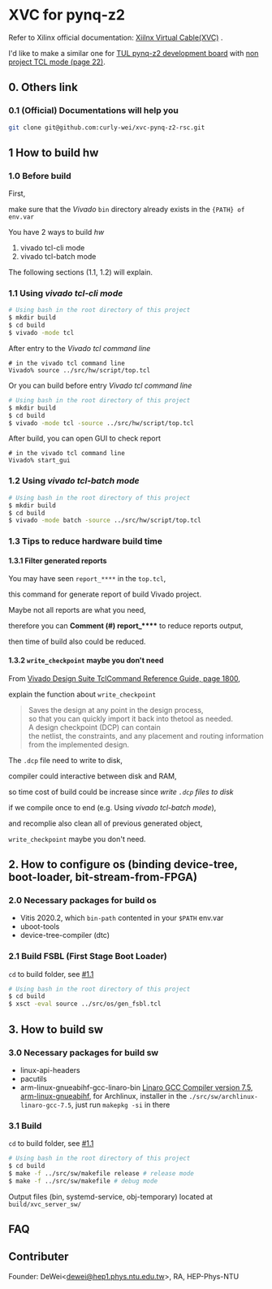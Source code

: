 # XVC for pynq-z2

Refer to Xilinx official documentation: [Xiilnx Virtual Cable(XVC)](https://www.xilinx.com/support/documentation/sw_manuals/xilinx2020_2/ug973-vivado-release-notes-install-license.pdf) .

I'd like to make a similar one for [TUL pynq-z2 development board](https://www.tul.com.tw/ProductsPYNQ-Z2.html) with [non project TCL mode (page 22)](https://www.xilinx.com/support/documentation/sw_manuals/xilinx2016_2/ug892-vivado-design-flows-overview.pdf).

## 0. Others link

### 0.1 (Official) Documentations will help you

``` bash
git clone git@github.com:curly-wei/xvc-pynq-z2-rsc.git
```

## 1 How to build hw

### 1.0 Before build

First,

make sure that the *Vivado* `bin` directory already exists in the `{PATH} of env.var`

You have 2 ways to build *hw*

1. vivado tcl-cli mode
2. vivado tcl-batch mode

The following sections (1.1, 1.2) will explain.

### 1.1 Using *vivado tcl-cli mode*

``` bash
# Using bash in the root directory of this project
$ mkdir build
$ cd build
$ vivado -mode tcl
```

After entry to the *Vivado tcl command line*

``` tclsh
# in the vivado tcl command line
Vivado% source ../src/hw/script/top.tcl
```

Or you can build before entry *Vivado tcl command line*

``` bash
# Using bash in the root directory of this project
$ mkdir build
$ cd build
$ vivado -mode tcl -source ../src/hw/script/top.tcl
```

After build, you can open GUI to check report

``` tclsh
# in the vivado tcl command line
Vivado% start_gui
```

### 1.2 Using *vivado tcl-batch mode*

``` bash
# Using bash in the root directory of this project
$ mkdir build
$ cd build
$ vivado -mode batch -source ../src/hw/script/top.tcl
```

### 1.3 Tips to reduce hardware build time

#### 1.3.1 Filter generated reports

You may have seen `report_****` in the `top.tcl`,

this command for generate report of build Vivado project.

Maybe not all reports are what you need,

therefore you can **Comment (#) report_\*\*\*\*** to reduce reports output,

then time of build also could be reduced.

#### 1.3.2 `write_checkpoint` maybe you don't need

From [Vivado Design Suite TclCommand Reference Guide, page 1800](https://www.xilinx.com/support/documentation/sw_manuals/xilinx2019_2/ug835-vivado-tcl-commands.pdf),

explain the function about `write_checkpoint`

> Saves the design at any point in the design process, \
> so that you can quickly import it back into thetool as needed. \
> A design checkpoint (DCP) can contain \
> the netlist, the constraints, and any placement and routing information \
> from the implemented design.

The `.dcp` file need to write to disk,

compiler could interactive between disk and RAM,

so time cost of build could be increase since *write `.dcp` files to disk*

if we compile once to end (e.g. Using *vivado tcl-batch mode*),

and recomplie also clean all of previous generated object,

`write_checkpoint` maybe you don't need.

## 2. How to configure os (binding device-tree, boot-loader, bit-stream-from-FPGA)

### 2.0 Necessary packages for build os

* Vitis 2020.2, which `bin-path` contented in your `$PATH` env.var
* uboot-tools
* device-tree-compiler (dtc)

### 2.1 Build FSBL (First Stage Boot Loader)

`cd` to build folder, see [#1.1](###1.1-Using-*vivado-tcl-cli-mode*)

``` bash
# Using bash in the root directory of this project
$ cd build
$ xsct -eval source ../src/os/gen_fsbl.tcl 
```

## 3. How to build sw

### 3.0 Necessary packages for build sw

* linux-api-headers
* pacutils
* arm-linux-gnueabihf-gcc-linaro-bin
[Linaro GCC Compiler version 7.5, arm-linux-gnueabihf](https://www.linaro.org/downloads/), for Archlinux, installer in the `./src/sw/archlinux-linaro-gcc-7.5`, just run `makepkg -si` in there

### 3.1 Build

`cd` to build folder, see [#1.1](###1.1-Using-*vivado-tcl-cli-mode*)

``` bash
# Using bash in the root directory of this project
$ cd build
$ make -f ../src/sw/makefile release # release mode
$ make -f ../src/sw/makefile # debug mode
```

Output files (bin, systemd-service, obj-temporary) located at `build/xvc_server_sw/`

## FAQ

## Contributer

Founder: DeWei\<dewei@hep1.phys.ntu.edu.tw\>, RA, HEP-Phys-NTU
